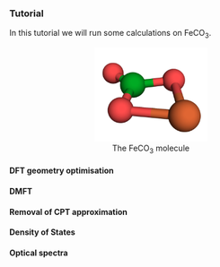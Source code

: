 ### Tutorial

In this tutorial we will run some calculations on FeCO<sub>3</sub>.

<div style="align: left; text-align:center;">
   <img src="_static/tutorial_files/feco3.png" width="40%">
   <div class="caption">The FeCO<sub>3</sub> molecule
   </div>
</div>

#### DFT geometry optimisation

#### DMFT

#### Removal of CPT approximation

#### Density of States

#### Optical spectra
